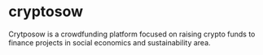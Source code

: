 # cryptosow
Crytposow is a crowdfunding platform focused on raising crypto funds to finance projects in social economics and sustainability area.

